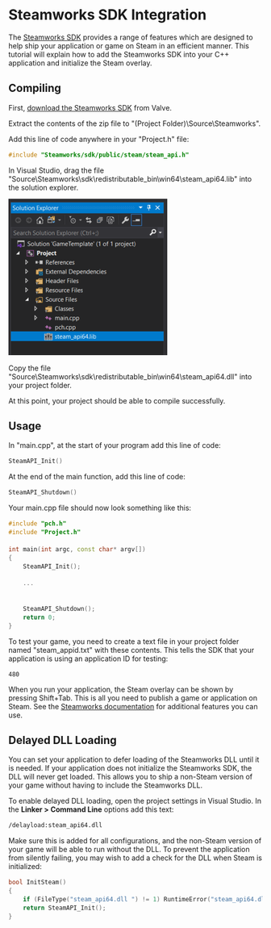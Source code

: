 # Steamworks SDK Integration #
The [Steamworks SDK](https://partner.steamgames.com/doc/sdk) provides a range of features which are designed to help ship your application or game on Steam in an efficient manner. This tutorial will explain how to add the Steamworks SDK into your C++ application and initialize the Steam overlay.

## Compiling ##
First, [download the Steamworks SDK](https://partner.steamgames.com/downloads/steamworks_sdk.zip) from Valve.

Extract the contents of the zip file to "(Project Folder)\Source\Steamworks".

Add this line of code anywhere in your "Project.h" file:
```c++
#include "Steamworks/sdk/public/steam/steam_api.h"
```
In Visual Studio, drag the file "Source\\Steamworks\\sdk\\redistributable_bin\\win64\\steam_api64.lib" into the solution explorer. 

![](https://raw.githubusercontent.com/Leadwerks/Documentation/master/Images/steamworks_lib.png)

Copy the file "Source\\Steamworks\\sdk\\redistributable_bin\\win64\\steam_api64.dll" into your project folder.

At this point, your project should be able to compile successfully.

## Usage ##
In "main.cpp", at the start of your program add this line of code:
```c++
SteamAPI_Init()
```
At the end of the main function, add this line of code:
```c++
SteamAPI_Shutdown()
```
Your main.cpp file should now look something like this:
```c++
#include "pch.h"
#include "Project.h"

int main(int argc, const char* argv[])
{
    SteamAPI_Init();

    ...


    SteamAPI_Shutdown();
    return 0;
}
```
To test your game, you need to create a text file in your project folder named "steam_appid.txt" with these contents. This tells the SDK that your application is using an application ID for testing:
```
480
```
When you run your application, the Steam overlay can be shown by pressing Shift+Tab. This is all you need to publish a game or application on Steam. See the [Steamworks documentation](https://partner.steamgames.com/doc/sdk) for additional features you can use.

## Delayed DLL Loading ##
You can set your application to defer loading of the Steamworks DLL until it is needed. If your application does not initialize the Steamworks SDK, the DLL will never get loaded. This allows you to ship a non-Steam version of your game without having to include the Steamworks DLL.

To enable delayed DLL loading, open the project settings in Visual Studio. In the **Linker \> Command Line** options add this text:
```txt
/delayload:steam_api64.dll 
```
Make sure this is added for all configurations, and the non-Steam version of your game will be able to run without the DLL. To prevent the application from silently failing, you may wish to add a check for the DLL when Steam is initialized:
```c++
bool InitSteam()
{
    if (FileType("steam_api64.dll ") != 1) RuntimeError("steam_api64.dll is missing.");
    return SteamAPI_Init();
}
```
